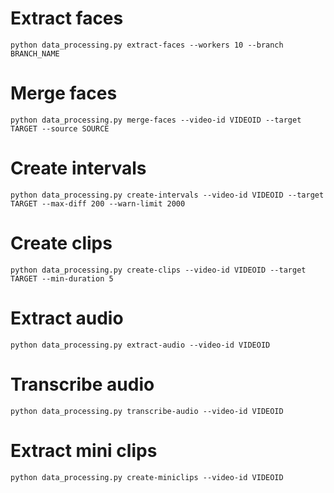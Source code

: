 # Extract faces

```
python data_processing.py extract-faces --workers 10 --branch BRANCH_NAME
```

# Merge faces

```
python data_processing.py merge-faces --video-id VIDEOID --target TARGET --source SOURCE
```

# Create intervals

```
python data_processing.py create-intervals --video-id VIDEOID --target TARGET --max-diff 200 --warn-limit 2000
```

# Create clips

```
python data_processing.py create-clips --video-id VIDEOID --target TARGET --min-duration 5
```

# Extract audio

```
python data_processing.py extract-audio --video-id VIDEOID
```

# Transcribe audio

```
python data_processing.py transcribe-audio --video-id VIDEOID
```

# Extract mini clips

```
python data_processing.py create-miniclips --video-id VIDEOID
```
